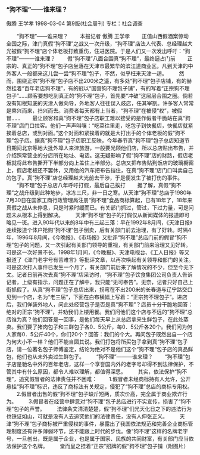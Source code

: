 ### “狗不理”——谁来理？
傲腾  王学孝
1998-03-04
第9版(社会周刊)
专栏：社会调查

　　“狗不理”——谁来理？
　　本报记者  傲腾  王学孝
　　正值山西假酒案惊动全国之际，津门真假“狗不理”之战又一次升级，“狗不理”店法人代表、总经理赵大光被假“狗不理”店个体老板打致重伤，住进医院。于是人们又一次发出呼吁：“狗不理”———谁来理？
　　假“狗不理”八面合围真“狗不理”，最终逼占门前
　　正宗的、真正的“狗不理”包子店坐落在天津市最繁华的滨江道商业区。凡到天津的中外客人一般都来这儿尝一尝“狗不理”包子，不然，似乎枉来天津一趟。
　　然而，围绕正宗“狗不理”包子店不出200米之遥，有多处“狗不理”包子店铺，有的赫然挂着“百年老店狗不理”，有的冠以“国营狗不理包子铺”，有的写着“正宗狗不理包子”……顾客要想吃到真正的“狗不理”包子，首先要“冲破”这层层合围之圈。倘若没有知根知底的天津人做向导，外地客人往往误入歧店，任其宰割。许多客人常常是乘兴而来，扫兴而去。消费者每天都有上当者，“狗不理”在被侵“权”，被假冒……
　　最让顾客和真“狗不理”包子店职工难以接受的是作假者干脆站在真“狗不理”店门口拉客。他们一声声叫嚷：“吃菜往里走，吃包子到快餐店，快餐店就紧挨着总店，或到对面。”这个对面和紧挨着的就是大打出手的个体老板的假“狗不理”包子店。据真“狗不理”包子店职工反映，今年春节真“狗不理”包子总店知道节日期间北京等地大批外埠人来津旅游，一般要光顾他们店，所以总店贴出布告，并介绍照常营业的分店所在地址、电话。这无疑影响了假“狗不理”店的财路，假店老板就将此布告撕开下半部分向上盖住上半部分。总店又把布告贴到饭店的玻璃橱窗上，假店老板还不罢休，又用他的汽车把布告挡住，在真“狗不理”店门口叫卖自己的包子。真“狗不理”店总经理赵大光前去干涉，于是便发生了被打伤的事件。
　　“狗不理”包子总店八年呼吁打假，最后自己挨打
　　据了解，真假“狗不理”之战升级到此种地步，冰冻三尺，非一日之寒。从天津“狗不理”总店于1980年7月30日在国家工商行政管理局注册“狗不理”食品商标算起，已有18年了，18年来真假之战从未停息，只是时紧时缓而已。有关部门抓过，管过，下过力量，可是问题未从根本上得到解决。
　　天津“狗不理”包子的打假仅从新闻媒体的报道即可略见一斑。进入90年代以来的8年中有三起三落：早在1992年8月间，《天津日报》连续报道个体户抢购“狗不理”包子倒卖，后有关部门前去治理，有了好转。时隔4年，1996年8月间，《今晚报》、《市场报》又批评“狗不理”总店门前的假冒“狗不理”包子的问题，又一次引起有关部门领导的重视，有关部门前来治理又见好转。可是这一次好景不长。1998年1月间，《今晚报》、天津电视台、《工人日报》等又报道了《津门老字号有苦难言》等批评文章，以再次唤起有关领导和部门的关注。可是这次打人事件已发生一个月了，有关部门前后来了解情况的不少，但至今无下文。记者日前再次去真“狗不理”店采访时，“狗不理”包子饮食集团公司负责人告诉记者，上级有指示，问题正在了解中，我只能“无可奉告”。无奈，记者只好自己上街抓假了。从真“狗不理”包子总店出来，拐弯在不出200米的长春道与辽宁路交口见到一个店，名为“老三届”，下面在白布横幅上写着：“正宗狗不理包子”。进店后，我们佯装外地人，问此处经营包子是否是真“狗不理”？店员十分干脆地回答：绝对的正宗“狗不理”，并劝我们上楼用餐。我们问他们这个店与不远的“狗不理”总店谁为真？他们回答是一回事，是他们每天早上从总店拿来生鲜包子，在此处蒸卖。我们要了猪肉包子和三鲜包子各0．5公斤，每0．5公斤各20个。我们问为何人家每0．5公斤40个，你们20个？回答：我们的个大。再问包子既然出自一个店为何大小不一样？他们不能自圆其说。我们打包将所买包子拿到真“狗不理”包子店，请一位著名包子师傅鉴定，结论为绝对不是他们这个“狗不理”包子店的真品鲜包，他们也从未外卖过生鲜包子。
　　“狗不理”———谁来理？
　　“狗不理”包子店是驰名中外的百年老店，这样一个享誉国内外的老字号却得不到法律保护，不管其中有什么原因，都令人难以理解，都值得深思。
　　其实，依法保护“狗不理”，追究假冒者的法律责任并不困难：
　　1.假冒者未经商标持有人允许，公开悬挂“狗不理”标识，违反了商标法有关规定，侵犯了“狗不理”总店的商标专用权。
　　2.假冒者出售的假“狗不理”包子缺斤短两，质次价高，完全属于商业欺诈行为。
　　3.假冒者在经营中肆意对“狗不理”包子总店进行不实宣传，损害了“狗不理”包子的声誉。
　　法律条文清清楚楚，假“狗不理”们光天化日之下的违法行为也铁证如山，可就是没有人去追究他们的法律责任，没有人伸张正义。
　　天津“狗不理”包子商标被严重侵权的事件，暴露出了我国依法规范和完善企业商标管理制度还有许多薄弱环节，还不能跟上时代的步伐。像“狗不理”这样的名牌老字号，一旦创出，既是属于企业，也是属于国家、民族的共同财富，有关部门应当依法保护这个名牌。
　　堂而皇之挂着“正宗”招牌的假“狗不理”包子铺（附图片）
